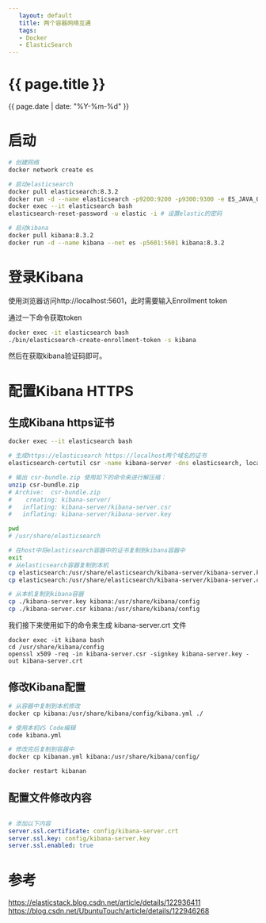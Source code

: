 ```yaml
---
   layout: default
   title: 两个容器网络互通
   tags: 
   - Docker
   - ElasticSearch
---
```

# {{ page.title }}
{{ page.date | date: "%Y-%m-%d" }}

# 启动

```sh
# 创建网络
docker network create es

# 启动elasticsearch
docker pull elasticsearch:8.3.2
docker run -d --name elasticsearch -p9200:9200 -p9300:9300 -e ES_JAVA_OPTS="Xms512m -Xmx512m" -e "discovery.type=single-node" --net es elasticsearch:8.3.2
docker exec --it elasticsearch bash
elasticsearch-reset-password -u elastic -i # 设置elastic的密码

# 启动kibana
docker pull kibana:8.3.2
docker run -d --name kibana --net es -p5601:5601 kibana:8.3.2

```
# 登录Kibana

使用浏览器访问http://localhost:5601，此时需要输入Enrollment token

通过一下命令获取token

```sh
docker exec -it elasticsearch bash
./bin/elasticsearch-create-enrollment-token -s kibana
```

然后在获取kibana验证码即可。

# 配置Kibana HTTPS

## 生成Kibana https证书

```sh
docker exec --it elasticsearch bash

# 生成https://elasticsearch https://localhost两个域名的证书
elasticsearch-certutil csr -name kibana-server -dns elasticsearch, localhost

# 输出 csr-bundle.zip 使用如下的命令来进行解压缩：
unzip csr-bundle.zip 
# Archive:  csr-bundle.zip
#    creating: kibana-server/
#   inflating: kibana-server/kibana-server.csr  
#   inflating: kibana-server/kibana-server.key  

pwd
# /usr/share/elasticsearch

# 在host中将elasticsearch容器中的证书复制到kibana容器中
exit
# 从elasticsearch容器复制到本机
cp elasticsearch:/usr/share/elasticsearch/kibana-server/kibana-server.key ./
cp elasticsearch:/usr/share/elasticsearch/kibana-server/kibana-server.csr ./

# 从本机复制到kibana容器
cp ./kibana-server.key kibana:/usr/share/kibana/config
cp ./kibana-server.csr kibana:/usr/share/kibana/config
```

我们接下来使用如下的命令来生成 kibana-server.crt 文件

```
docker exec -it kibana bash
cd /usr/share/kibana/config
openssl x509 -req -in kibana-server.csr -signkey kibana-server.key -out kibana-server.crt
```

## 修改Kibana配置

```sh
# 从容器中复制到本机修改
docker cp kibana:/usr/share/kibana/config/kibana.yml ./ 

# 使用本机VS Code编辑
code kibana.yml 

# 修改完后复制到容器中
docker cp kibanan.yml kibana:/usr/share/kibana/config/  

docker restart kibanan
```



## 配置文件修改内容

```yaml

# 添加以下内容
server.ssl.certificate: config/kibana-server.crt
server.ssl.key: config/kibana-server.key
server.ssl.enabled: true

```

# 参考

https://elasticstack.blog.csdn.net/article/details/122936411
https://blog.csdn.net/UbuntuTouch/article/details/122946268
